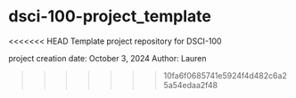 # dsci-100-project_template
<<<<<<< HEAD
Template project repository for DSCI-100

project creation date: October 3, 2024
Author: Lauren 
>>>>>>> 10fa6f0685741e5924f4d482c6a25a54edaa2f48
